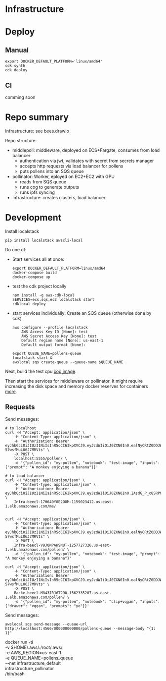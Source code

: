 # Infrastructure

# Deploy
## Manual
```
export DOCKER_DEFAULT_PLATFORM='linux/amd64'
cdk synth
cdk deploy
```

## CI
comming soon

# Repo summary
Infrastructure: see bees.drawio

Repo structure:
- middlepoll: middleware, deployed on ECS+Fargate, consumes from load balancer
    - authentication via jwt, validates with secret from secrets manager
    - accepts http requests via load balancer for pollens
    - puts pollens into an SQS queue
- pollinator: Worker, eployed on EC2+EC2 with GPU
    - reads from SQS queue
    - runs cog to generate outputs
    - runs ipfs syncing
- infrastructure: creates clusters, load balancer

# Development
Install localstack
```
pip install localstack awscli-local
```

Do one of:
- Start services all at once:
    ```
    export DOCKER_DEFAULT_PLATFORM=linux/amd64  
    docker-compose build
    docker-compose up
    ```
- test the cdk project locally
    ```
    npm install -g aws-cdk-local
    SERVICES=ecs,sqs,ec2 localstack start
    cdklocal deploy
    ```
- start services individually:
    Create an SQS queue (otherwise done by cdk)
    ```
    aws configure --profile localstack
        AWS Access Key ID [None]: test
        AWS Secret Access Key [None]: test
        Default region name [None]: us-east-1
        Default output format [None]:

    export QUEUE_NAME=pollens-queue
    localstack start &
    awslocal sqs create-queue --queue-name $QUEUE_NAME
    ```
Next, build the test cpu [cog image](cog-sample/README.md).

Then start the services for middleware or pollinator. It might require increasing the disk space and memory docker reserves for containers [more](https://stackoverflow.com/questions/41813774/no-space-left-on-device-when-pulling-an-image).

## Requests
Send messages:
```
# to localhost
curl -H "Accept: application/json" \
    -H "Content-Type: application/json" \
    -H "Authorization: Bearer eyJhbGciOiJIUzI1NiIsInR5cCI6IkpXVCJ9.eyJzdWIiOiJ0ZXN0In0.ealNyCRtZ0DDJWmexGomcWQll-57wsfMuL06J7MRVts" \
    -X POST \
    localhost:5555/pollen/ \
    -d '{"pollen_id": "my-pollen", "notebook": "test-image", "inputs": {"prompt": "A monkey enjoying a banana"}}'

# to load balancer
curl -H "Accept: application/json" \
    -H "Content-Type: application/json" \
    -H "Authorization: Bearer eyJhbGciOiJIUzI1NiIsInR5cCI6IkpXVCJ9.eyJzdWIiOiJ0ZXN0In0.IAsdG_P_c8SRPM4pniTaFypMq6v2zwTIDjqMgmlBh3o" \
    Infra-beecl-17H649Y0E2O8M-1159023412.us-east-1.elb.amazonaws.com/me/


curl -H "Accept: application/json" \
    -H "Content-Type: application/json" \
    -H "Authorization: Bearer eyJhbGciOiJIUzI1NiIsInR5cCI6IkpXVCJ9.eyJzdWIiOiJ0ZXN0In0.ealNyCRtZ0DDJWmexGomcWQll-57wsfMuL06J7MRVts" \
    -X POST \
    Infra-beecl-V9JONPAHSNUT-1257727326.us-east-1.elb.amazonaws.com/pollen/ \
    -d '{"pollen_id": "my-pollen", "notebook": "test-image", "prompt": "A monkey enjoying a banana"}'

curl -H "Accept: application/json" \
    -H "Content-Type: application/json" \
    -H "Authorization: Bearer eyJhbGciOiJIUzI1NiIsInR5cCI6IkpXVCJ9.eyJzdWIiOiJ0ZXN0In0.ealNyCRtZ0DDJWmexGomcWQll-57wsfMuL06J7MRVts" \
    -X POST \
    Backe-beecl-M843IRJ6T290-1562335207.us-east-1.elb.amazonaws.com/pollen/ \
    -d '{"pollen_id": "my-pollen", "notebook": "clip+vqgan", "inputs": {"drawer": "vqgan", "prompts": "yo"}}'
```


Send messages:
```
awslocal sqs send-message --queue-url http://localhost:4566/000000000000/pollens-queue --message-body "{1: 1}"
```


docker run -ti \
    -v  $HOME/.aws/:/root/.aws/ \
    -e AWS_REGION=us-east-1 \
    -e QUEUE_NAME=pollens_queue \
    --net infrastructure_default \
    infrastructure_pollinator \
    /bin/bash
